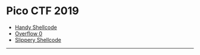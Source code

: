 # Pico CTF 2019

* [Handy Shellcode](https://github.com/Amadimk/PICO2019-CTF/blob/master/Handy-shellcode.md)
* [Overflow 0](https://github.com/Amadimk/PICO2019-CTF/blob/master/Overflow0.md)
* [Slippery Shellcode](https://github.com/Amadimk/PICO2019-CTF/blob/master/Slippery-shellcode.md)

------
